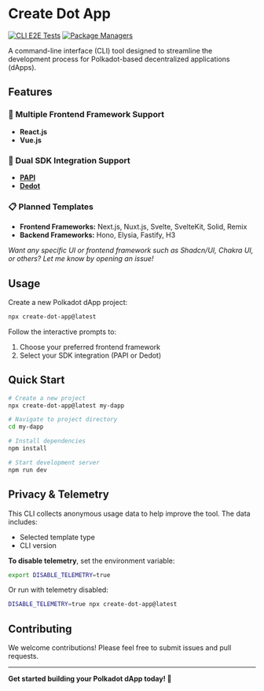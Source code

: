 # Create Dot App

[![CLI E2E Tests](https://github.com/preschian/create-dot-app/actions/workflows/cli-tests.yml/badge.svg)](https://github.com/preschian/create-dot-app/actions/workflows/cli-tests.yml)
[![Package Managers](https://github.com/preschian/create-dot-app/actions/workflows/package-manager.yml/badge.svg)](https://github.com/preschian/create-dot-app/actions/workflows/package-manager.yml)

A command-line interface (CLI) tool designed to streamline the development process for Polkadot-based decentralized applications (dApps).

## Features

### 🚀 Multiple Frontend Framework Support
- **React.js**
- **Vue.js**

### 🔗 Dual SDK Integration Support
- **[PAPI](https://papi.how/)**
- **[Dedot](https://docs.dedot.dev/)**

### 📋 Planned Templates

- **Frontend Frameworks:** Next.js, Nuxt.js, Svelte, SvelteKit, Solid, Remix
- **Backend Frameworks:** Hono, Elysia, Fastify, H3

*Want any specific UI or frontend framework such as Shadcn/UI, Chakra UI, or others? Let me know by opening an issue!*

## Usage

Create a new Polkadot dApp project:

```bash
npx create-dot-app@latest
```

Follow the interactive prompts to:
1. Choose your preferred frontend framework
2. Select your SDK integration (PAPI or Dedot)

## Quick Start

```bash
# Create a new project
npx create-dot-app@latest my-dapp

# Navigate to project directory
cd my-dapp

# Install dependencies
npm install

# Start development server
npm run dev
```

## Privacy & Telemetry

This CLI collects anonymous usage data to help improve the tool. The data includes:
- Selected template type
- CLI version

**To disable telemetry**, set the environment variable:

```bash
export DISABLE_TELEMETRY=true
```

Or run with telemetry disabled:

```bash
DISABLE_TELEMETRY=true npx create-dot-app@latest
```

## Contributing

We welcome contributions! Please feel free to submit issues and pull requests.

---

**Get started building your Polkadot dApp today! 🚀**
